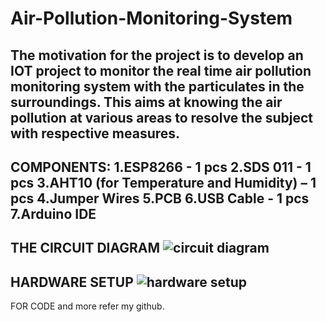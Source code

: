 # Air-Pollution-Monitoring-System
The motivation for the project is to develop an IOT project to monitor the real time air pollution monitoring system with the particulates in the surroundings. This aims at knowing the air pollution at various areas to resolve the subject with respective measures.
------------------------------------------------------------------------------------
COMPONENTS:
 1.ESP8266 - 1 pcs
 2.SDS 011 - 1 pcs
 3.AHT10 (for Temperature and Humidity) – 1 pcs
 4.Jumper Wires
 5.PCB
 6.USB Cable - 1 pcs
 7.Arduino IDE
-------------------------------------------------------------------------------------
THE CIRCUIT DIAGRAM
  ![circuit diagram](https://user-images.githubusercontent.com/96298343/180516692-42b188c8-e230-4101-9cdb-f7764dbe86dd.jpg)
-------------------------------------------------------------------------------------
HARDWARE SETUP
  ![hardware setup](https://user-images.githubusercontent.com/96298343/180516787-5739a588-5f48-4f23-a3f6-390906fda696.jpeg)
-------------------------------------------------------------------------------------
FOR CODE and more refer my github.
